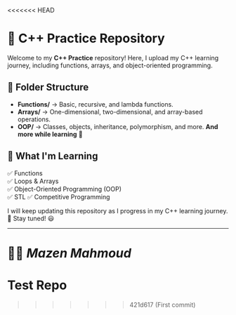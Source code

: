 <<<<<<< HEAD
# 🚀 C++ Practice Repository

Welcome to my **C++ Practice** repository! Here, I upload my C++ learning journey, including functions, arrays, and object-oriented programming.

## 📂 Folder Structure
- **Functions/** → Basic, recursive, and lambda functions.
- **Arrays/** → One-dimensional, two-dimensional, and array-based operations.
- **OOP/** → Classes, objects, inheritance, polymorphism, and more.
**And more while learning** 🔭
## 🌱 What I'm Learning
✅ Functions  
✅ Loops & Arrays  
✅ Object-Oriented Programming (OOP)  
✅ STL
✅ Competitive Programming  

I will keep updating this repository as I progress in my C++ learning journey.🔭
Stay tuned! 😃

---
👨‍💻 *Mazen Mahmoud*
=======
# Test Repo
>>>>>>> 421d617 (First commit)
